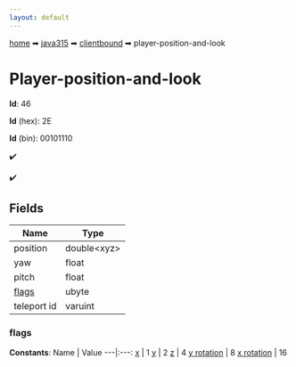 ```yaml
---
layout: default
---
```


[home](/) ➡ [java315](/protocol/java315) ➡ [clientbound](/protocol/java315/clientbound) ➡ player-position-and-look

# Player-position-and-look

**Id**: 46

**Id** (hex): 2E

**Id** (bin): 00101110

✔️

✔️

## Fields

Name | Type
---|---
position | double&lt;xyz&gt;
yaw | float
pitch | float
[flags](#flags) | ubyte
teleport id | varuint

### flags

**Constants**:
Name | Value
---|:---:
[x](flags_x) | 1
[y](flags_y) | 2
[z](flags_z) | 4
[y rotation](flags_y-rotation) | 8
[x rotation](flags_x-rotation) | 16

